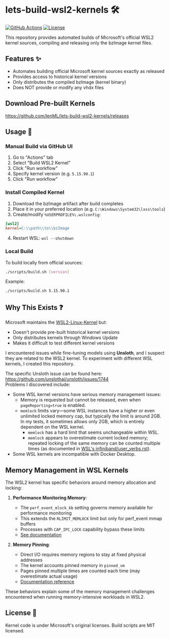 
# lets-build-wsl2-kernels 🛠️

[![GitHub Actions](https://img.shields.io/github/actions/workflow/status/lenML/lets-build-wsl2-kernels/build-kernel.yml?style=flat-square)](https://github.com/lenML/lets-build-wsl2-kernels/actions)
[![License](https://img.shields.io/badge/license-MIT-blue.svg?style=flat-square)](LICENSE)

This repository provides automated builds of Microsoft's official WSL2 kernel sources, compiling and releasing only the bzImage kernel files.

## Features ✨

- Automates building official Microsoft kernel sources exactly as released
- Provides access to historical kernel versions
- Only distributes the compiled bzImage (kernel binary)
- Does NOT provide or modify any vhdx files

## Download Pre-built Kernels

https://github.com/lenML/lets-build-wsl2-kernels/releases

## Usage 🚀

### Manual Build via GitHub UI

1. Go to "Actions" tab
2. Select "Build WSL2 Kernel"
3. Click "Run workflow"
4. Specify kernel version (e.g. `5.15.90.1`)
5. Click "Run workflow"

### Install Compiled Kernel

1. Download the bzImage artifact after build completes
2. Place it in your preferred location (e.g. `C:\Windows\System32\lxss\tools`)
3. Create/modify `%USERPROFILE%\.wslconfig`:

```ini
[wsl2]
kernel=C:\\path\\to\\bzImage
```

4. Restart WSL: `wsl --shutdown`

### Local Build

To build locally from official sources:

```bash
./scripts/build.sh [version]
```

Example:
```bash
./scripts/build.sh 5.15.90.1
```

## Why This Exists ❓

Microsoft maintains the [WSL2-Linux-Kernel](https://github.com/microsoft/WSL2-Linux-Kernel) but:
- Doesn't provide pre-built historical kernel versions
- Only distributes kernels through Windows Update
- Makes it difficult to test different kernel versions

I encountered issues while fine-tuning models using **Unsloth**, and I suspect they are related to the WSL2 kernel. To experiment with different WSL kernels, I created this repository.

The specific Unsloth issue can be found here: https://github.com/unslothai/unsloth/issues/1744  
Problems I discovered include:

- Some WSL kernel versions have serious memory management issues:
  - Memory is requested but cannot be released, even when `pageReporting=true` is enabled.
  - `memlock` limits vary—some WSL instances have a higher or even unlimited locked memory cap, but typically the limit is around 2GB. In my tests, it sometimes allows only 2GB, which is entirely dependent on the WSL kernel.
    - `memlock` has a hard limit that seems unchangeable within WSL.
    - `memlock` appears to overestimate current locked memory; repeated locking of the same memory can be counted multiple times (as documented in [WSL's infiniband/user_verbs.rst](https://github.com/microsoft/WSL2-Linux-Kernel/blob/main/Documentation/infiniband/user_verbs.rst#memory-pinning)).
- Some WSL kernels are incompatible with Docker Desktop.

## Memory Management in WSL Kernels

The WSL2 kernel has specific behaviors around memory allocation and locking:

1. **Performance Monitoring Memory**: 
   - The `perf_event_mlock_kb` setting governs memory available for performance monitoring
   - This extends the `RLIMIT_MEMLOCK` limit but only for perf_event mmap buffers
   - Processes with `CAP_IPC_LOCK` capability bypass these limits
   - [See documentation](https://github.com/microsoft/WSL2-Linux-Kernel/blob/main/Documentation/admin-guide/perf-security.rst#memory-allocation)

2. **Memory Pinning**:
   - Direct I/O requires memory regions to stay at fixed physical addresses
   - The kernel accounts pinned memory in `pinned_vm`
   - Pages pinned multiple times are counted each time (may overestimate actual usage)
   - [Documentation reference](https://github.com/microsoft/WSL2-Linux-Kernel/blob/main/Documentation/infiniband/user_verbs.rst#memory-pinning)

These behaviors explain some of the memory management challenges encountered when running memory-intensive workloads in WSL2.

## License 📄

Kernel code is under Microsoft's original licenses. Build scripts are MIT licensed.
